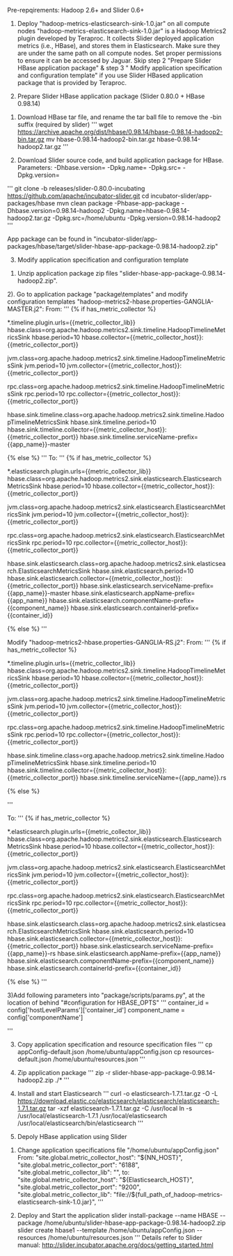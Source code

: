Pre-repqirements: Hadoop 2.6+ and Slider 0.6+

1. Deploy "hadoop-metrics-elasticsearch-sink-1.0.jar" on all compute nodes
"hadoop-metrics-elasticsearch-sink-1.0.jar" is a Hadoop Metrics2 plugin developed by Teraproc. It collects Slider deployed application metrics (i.e., HBase), and stores them in Elasticsearch.
Make sure they are under the same path on all compute nodes. 
Set proper permissions to ensure it can be accessed by Jaguar.
Skip step 2 "Prepare Slider HBase application package" & step 3 " Modify application specification and configuration template" if you use Slider HBased application package that is provided by Teraproc.

2. Prepare Slider HBase application package (Slider 0.80.0 + HBase 0.98.14)
1) Download HBase tar file, and rename the tar ball file to remove the -bin suffix (required by slider)
'''
wget https://archive.apache.org/dist/hbase/0.98.14/hbase-0.98.14-hadoop2-bin.tar.gz
mv hbase-0.98.14-hadoop2-bin.tar.gz hbase-0.98.14-hadoop2.tar.gz
'''

2) Download Slider source code, and build application package for HBase. 
Parameters:
-Dhbase.version=<hbase version>
-Dpkg.name=<file name of HBase tarball>
-Dpkg.src=<folder location where the pkg is available>
-Dpkg.version=<hbase version>

'''
git clone -b releases/slider-0.80.0-incubating https://github.com/apache/incubator-slider.git
cd incubator-slider/app-packages/hbase
mvn clean package -Phbase-app-package -Dhbase.version=0.98.14-hadoop2 -Dpkg.name=hbase-0.98.14-hadoop2.tar.gz -Dpkg.src=/home/ubuntu -Dpkg.version=0.98.14-hadoop2
'''

App package can be found in "incubator-slider/app-packages/hbase/target/slider-hbase-app-package-0.98.14-hadoop2.zip"

3. Modify application specification and configuration template
1) Unzip application package zip files "slider-hbase-app-package-0.98.14-hadoop2.zip". 

2). Go to application package "package\templates" and modify configuration templates "hadoop-metrics2-hbase.properties-GANGLIA-MASTER.j2":
From:
'''
{% if has_metric_collector %}

*.timeline.plugin.urls={{metric_collector_lib}}
hbase.class=org.apache.hadoop.metrics2.sink.timeline.HadoopTimelineMetricsSink
hbase.period=10
hbase.collector={{metric_collector_host}}:{{metric_collector_port}}

jvm.class=org.apache.hadoop.metrics2.sink.timeline.HadoopTimelineMetricsSink
jvm.period=10
jvm.collector={{metric_collector_host}}:{{metric_collector_port}}

rpc.class=org.apache.hadoop.metrics2.sink.timeline.HadoopTimelineMetricsSink
rpc.period=10
rpc.collector={{metric_collector_host}}:{{metric_collector_port}}

hbase.sink.timeline.class=org.apache.hadoop.metrics2.sink.timeline.HadoopTimelineMetricsSink
hbase.sink.timeline.period=10
hbase.sink.timeline.collector={{metric_collector_host}}:{{metric_collector_port}}
hbase.sink.timeline.serviceName-prefix={{app_name}}-master

{% else %}
'''
To:
'''
{% if has_metric_collector %}

*.elasticsearch.plugin.urls={{metric_collector_lib}}
hbase.class=org.apache.hadoop.metrics2.sink.elasticsearch.ElasticsearchMetricsSink
hbase.period=10
hbase.collector={{metric_collector_host}}:{{metric_collector_port}}

jvm.class=org.apache.hadoop.metrics2.sink.elasticsearch.ElasticsearchMetricsSink
jvm.period=10
jvm.collector={{metric_collector_host}}:{{metric_collector_port}}

rpc.class=org.apache.hadoop.metrics2.sink.elasticsearch.ElasticsearchMetricsSink
rpc.period=10
rpc.collector={{metric_collector_host}}:{{metric_collector_port}}

hbase.sink.elasticsearch.class=org.apache.hadoop.metrics2.sink.elasticsearch.ElasticsearchMetricsSink
hbase.sink.elasticsearch.period=10
hbase.sink.elasticsearch.collector={{metric_collector_host}}:{{metric_collector_port}}
hbase.sink.elasticsearch.serviceName-prefix={{app_name}}-master
hbase.sink.elasticsearch.appName-prefix={{app_name}}
hbase.sink.elasticsearch.componentName-prefix={{component_name}}
hbase.sink.elasticsearch.containerId-prefix={{container_id}}

{% else %}
'''

Modify "hadoop-metrics2-hbase.properties-GANGLIA-RS.j2":
From:
'''
{% if has_metric_collector %} 
 
 
*.timeline.plugin.urls={{metric_collector_lib}} 
hbase.class=org.apache.hadoop.metrics2.sink.timeline.HadoopTimelineMetricsSink 
hbase.period=10 
hbase.collector={{metric_collector_host}}:{{metric_collector_port}} 
 
 
jvm.class=org.apache.hadoop.metrics2.sink.timeline.HadoopTimelineMetricsSink 
jvm.period=10 
jvm.collector={{metric_collector_host}}:{{metric_collector_port}} 
 
 
rpc.class=org.apache.hadoop.metrics2.sink.timeline.HadoopTimelineMetricsSink 
rpc.period=10 
rpc.collector={{metric_collector_host}}:{{metric_collector_port}} 

 
hbase.sink.timeline.class=org.apache.hadoop.metrics2.sink.timeline.HadoopTimelineMetricsSink 
hbase.sink.timeline.period=10 
hbase.sink.timeline.collector={{metric_collector_host}}:{{metric_collector_port}} 
hbase.sink.timeline.serviceName={{app_name}}.rs

 
{% else %} 

'''

To:
'''
{% if has_metric_collector %}

*.elasticsearch.plugin.urls={{metric_collector_lib}}
hbase.class=org.apache.hadoop.metrics2.sink.elasticsearch.ElasticsearchMetricsSink
hbase.period=10
hbase.collector={{metric_collector_host}}:{{metric_collector_port}}

jvm.class=org.apache.hadoop.metrics2.sink.elasticsearch.ElasticsearchMetricsSink
jvm.period=10
jvm.collector={{metric_collector_host}}:{{metric_collector_port}}

rpc.class=org.apache.hadoop.metrics2.sink.elasticsearch.ElasticsearchMetricsSink
rpc.period=10
rpc.collector={{metric_collector_host}}:{{metric_collector_port}}

hbase.sink.elasticsearch.class=org.apache.hadoop.metrics2.sink.elasticsearch.ElasticsearchMetricsSink
hbase.sink.elasticsearch.period=10
hbase.sink.elasticsearch.collector={{metric_collector_host}}:{{metric_collector_port}}
hbase.sink.elasticsearch.serviceName-prefix={{app_name}}-rs
hbase.sink.elasticsearch.appName-prefix={{app_name}}
hbase.sink.elasticsearch.componentName-prefix={{component_name}}
hbase.sink.elasticsearch.containerId-prefix={{container_id}}

{% else %}
'''

3)Add following parameters  into "package/scripts/params.py", at the location of behind "#configuration for HBASE_OPTS"
'''
container_id = config['hostLevelParams']['container_id']
component_name = config['componentName']

'''

3) Copy application specification and resource specification files
'''
cp appConfig-default.json /home/ubuntu/appConfig.json
cp resources-default.json /home/ubuntu/resources.json
'''

4) Zip application package
'''
zip -r slider-hbase-app-package-0.98.14-hadoop2.zip ./*
'''

4. Install and start Elasticsearch
'''
curl -o elasticsearch-1.7.1.tar.gz -O -L https://download.elastic.co/elasticsearch/elasticsearch/elasticsearch-1.7.1.tar.gz
tar -xzf elasticsearch-1.7.1.tar.gz -C /usr/local
ln -s /usr/local/elasticsearch-1.7.1  /usr/local/elasticsearch
/usr/local/elasticsearch/bin/elasticsearch
'''

5. Depoly HBase application using Slider
1) Change application specifications file "/home/ubuntu/appConfig.json"
From:
        "site.global.metric_collector_host": "${NN_HOST}",
        "site.global.metric_collector_port": "6188",
        "site.global.metric_collector_lib": "",
to:
        "site.global.metric_collector_host": "${Elasticsearch_HOST}",
        "site.global.metric_collector_port": "9200",
        "site.global.metric_collector_lib": "file://${full_path_of_hadoop-metrics-elasticsearch-sink-1.0.jar}",
'''

2) Deploy and Start the application
slider install-package --name HBASE --package /home/ubuntu/slider-hbase-app-package-0.98.14-hadoop2.zip
slider create hbase1 --template /home/ubuntu/appConfig.json --resources /home/ubuntu/resources.json
'''
Details refer to Slider manual: http://slider.incubator.apache.org/docs/getting_started.html
